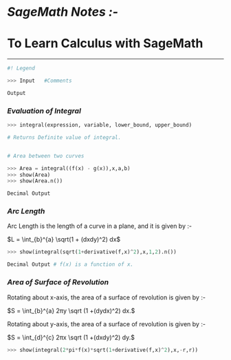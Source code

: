# **_SageMath Notes :-_**

# To Learn Calculus with SageMath

---

```Python
#! Legend

>>> Input   #Comments

Output
```

### **_Evaluation of Integral_**

```Python
>>> integral(expression, variable, lower_bound, upper_bound)

# Returns Definite value of integral.


# Area between two curves

>>> Area = integral((f(x) - g(x)),x,a,b)
>>> show(Area)
>>> show(Area.n())

Decimal Output
```

### **_Arc Length_**

Arc Length is the length of a curve in a plane, and it is given by :-

$L = \int_{b}^{a} \sqrt(1 + (dxdy)^2) dx$

```Python
>>> show(integral(sqrt(1+derivative(f,x)^2),x,1,2).n())

Decimal Output # f(x) is a function of x.
```

### **_Area of Surface of Revolution_**

Rotating about x-axis, the area of a surface of revolution is given by :-

$S = \int_{b}^{a} 2πy \sqrt (1 +(dydx)^2) dx.$

Rotating about y-axis, the area of a surface of revolution is given by :-

$S = \int_{d}^{c} 2πx \sqrt (1 +(dxdy)^2) dy.$

```Python
>>> show(integral(2*pi*f(x)*sqrt(1+derivative(f,x)^2),x,-r,r))
```